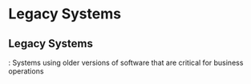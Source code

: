 
# Legacy Systems

## Legacy Systems
 : Systems using older versions of software that are critical for business operations